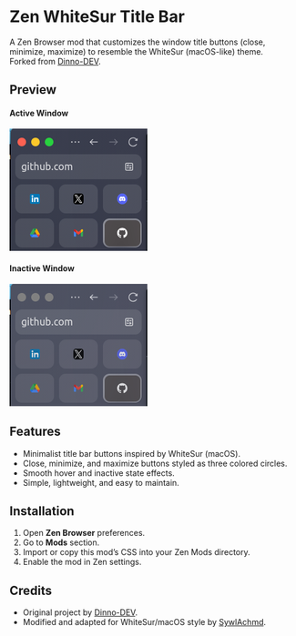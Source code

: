 # Zen WhiteSur Title Bar

A Zen Browser mod that customizes the window title buttons (close, minimize, maximize) to resemble the WhiteSur (macOS-like) theme.  
Forked from [Dinno-DEV](https://github.com/Dinno-DEV/zen-minimal-exit-menu).

## Preview

#### Active Window

![Active Window](assets/activeWindow.png)

#### Inactive Window

![Inactive Window](assets/inactiveWindow.png)

## Features

- Minimalist title bar buttons inspired by WhiteSur (macOS).
- Close, minimize, and maximize buttons styled as three colored circles.
- Smooth hover and inactive state effects.
- Simple, lightweight, and easy to maintain.

## Installation

1. Open **Zen Browser** preferences.
2. Go to **Mods** section.
3. Import or copy this mod’s CSS into your Zen Mods directory.
4. Enable the mod in Zen settings.

## Credits

- Original project by [Dinno-DEV](https://github.com/Dinno-DEV).
- Modified and adapted for WhiteSur/macOS style by [SywlAchmd](https://github.com/SywlAchmd).
